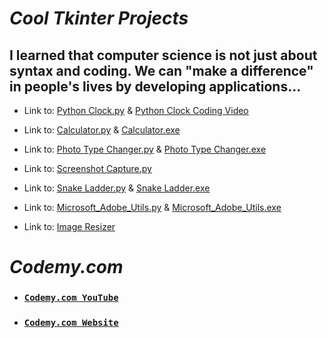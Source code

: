 # *Cool Tkinter Projects*

## I learned that computer science is not just about syntax and coding. We can "make a difference" in people's lives by developing applications...

* Link to: [Python Clock.py](https://github.com/KeshavAbhishek/Cool_Tkinter_Projects/blob/master/PythonClock.py) & [Python Clock Coding Video](https://youtu.be/j-ZG7eh8JLw)

* Link to: [Calculator.py](https://github.com/KeshavAbhishek/Cool_Tkinter_Projects/blob/master/Calculator/Python%20Calculator.py) & [Calculator.exe](https://drive.google.com/file/d/180k4q43OOeMZLclWBD9qUb_rf9LHDGR6/view?usp=sharing)

* Link to: [Photo Type Changer.py](https://github.com/KeshavAbhishek/Cool_Tkinter_Projects/blob/master/Photo%20Type%20Changer.py) & [Photo Type Changer.exe](https://drive.google.com/file/d/1sa0hpIMbWGrNbuxem_TZ-HekbQFvdx4Q/view?usp=sharing)

* Link to: [Screenshot Capture.py](https://github.com/KeshavAbhishek/Cool_Tkinter_Projects/blob/master/ScreenShot%20Capture.py)

* Link to: [Snake Ladder.py](https://github.com/KeshavAbhishek/Cool_Tkinter_Projects/blob/master/Snake%20Ladder.py) & [Snake Ladder.exe](https://drive.google.com/file/d/11y4BeQq2ISwu5X3DctqE2_Z5uV7TCy15/view?usp=sharing)

* Link to: [Microsoft_Adobe_Utils.py](https://github.com/KeshavAbhishek/Cool_Tkinter_Projects/blob/master/Microsoft_Adobe_Utils.py) & [Microsoft_Adobe_Utils.exe](https://drive.google.com/file/d/1bmUiISNc33EWn8lXFAx6tipN7PPL-tKA/view?usp=sharing)

* Link to: [Image Resizer](https://github.com/KeshavAbhishek/Cool_Tkinter_Projects/blob/master/Image-Resizer.py)

#
# *Codemy.com*

* ### [`Codemy.com YouTube`](https://www.youtube.com/channel/UCFB0dxMudkws1q8w5NJEAmw)
* ### [`Codemy.com Website`](https://codemy.com/)
